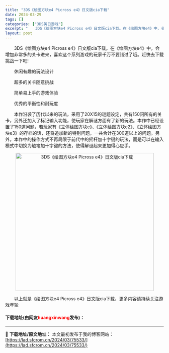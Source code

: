 ```yaml
---
title: "3DS《绘图方块e4 Picross e4》日文版cia下载"
date: 2024-03-29
tags: []
categories: ["3DS英日游戏"]
excerpt: "　　3DS《绘图方块e4 Picross e4》日文版cia下载。在《绘图方块e4》中，会增加非常多的关卡进来，喜欢这个系列游戏的玩家千万不要错过了哦。赶快去下载挑战一下吧! 　　休闲有趣的玩法设计 　　超多的关卡随意挑战 　　简单易上手的游戏体验 　　优秀的平衡性和耐玩度 　　本作沿袭了历代以来的&hellip;"
layout: post
---
```


 <p>　　3DS《绘图方块e4 Picross e4》日文版cia下载。在《绘图方块e4》中，会增加非常多的关卡进来，喜欢这个系列游戏的玩家千万不要错过了哦。赶快去下载挑战一下吧!</p> <p>　　休闲有趣的玩法设计</p> <p>　　超多的关卡随意挑战</p> <p>　　简单易上手的游戏体验</p> <p>　　优秀的平衡性和耐玩度</p> <p>　　本作沿袭了历代以来的玩法，采用了20X15的谜题设定，共有150问所有的关卡，另外还加入了标记输入功能，使玩家在解谜方面有了新的玩法。本作中已经设置了150道问题，若玩家有《立体绘图方块e》、《立体绘图方块e2》、《立体绘图方块e3》的存档的话，还将追加新的特别问题，一共合计在300道以上的问题。另外，本作中的操作方式不再局限于前代中的摇杆加十字键的玩法，而是可以在输入模式中切换为触笔加十字键的方法，使得解谜起来更加得心应手。</p> <p align="center"><img align="" border="0" src="https://lad.sfcrom.cn/wp-content/uploads/2024/03/20240329_6606345803e4c.jpg" width="439" alt="3DS《绘图方块e4 Picross e4》日文版cia下载" /></p> <p>　　以上就是《绘图方块e4 Picross e4》日文版cia下载，更多内容请持续关注游戏年轮</p> <p><h4>下载地址(由网友<font color="red">huangxinwang</font>发布)：</h4></p> 

---
📖 **下载地址/原文地址：** 本文最初发布于我的博客网站：[https://lad.sfcrom.cn/2024/03/75533/](https://lad.sfcrom.cn/2024/03/75533/)
